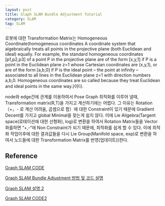 ```yaml
---
layout: post
title: Glaph SLAM Bundle Adjustment Tutorial
category: SLAM
tag: SLAM
---
```


로봇에 대한 Transformation Matrix는 Homogeneous Coordinate(homogeneous coordinates A coordinate system that algebraically treats all points in the projective plane (both Euclidean and ideal) equally. For example, the standard homogeneous coordinates [p1,p2,p3] of a point P in the projective plane are of the form [x,y,1] if P is a point in the Euclidean plane z=1 whose Cartesian coordinates are (x,y,1), or are of the form [a,b,0] if P is the ideal point – the point at infinity – associated to all lines in the Euclidean plane z=1 with direction numbers a,b,0. Homogeneous coordinates are so called because they treat Euclidean and ideal points in the same way.)이다.

node와 edge간에 관계를 이용하여서 Pose Graph 최적화를 이루어 낼때, Transformation matrix(R,T)을 가지고 계산하기에는 어렵다. 그 이유는 Rotation（+，- 로 계산 어려움, 곱셈으로 함）에 대한 Constraint이 있기 때문에 Gradient Decent를 가지고 global Minimal을 찾는게 쉽지 않다. 이에  Lie Aligebra(Targent space(로테이션에 대한 선형화), log)로 변환을 하여서 Rotation Matrix들을 Vector화를하면 “+,-“에 Non Constraint가 되기 때문에, 최적화를 쉽게 할 수 있다. 이에 최적화 작업이후에 대한 결과값들을 다시  Lie Group(Manifold space, exp)로 변환을 하여서 노드들에 대한 Transformation Matrix를 반영(업데이트))한다.



## Reference

[Graph SLAM CODE](https://edward0im.github.io/engineering/2020/09/08/pose-graph-optimization/)

[Graph SLAM Bundle Adjustment 방법 및 코드 설명](https://kusemanohar.wordpress.com/2017/04/29/howto-pose-graph-bundle-adjustment/)

[Graph SLAM 설명 2](http://jinyongjeong.github.io/2017/02/26/lec13_Least_square_SLAM/)

[Graph SLAM CODE2](https://github.com/UditSinghParihar/g2o_tutorial)
